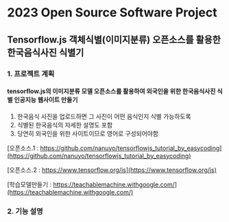 # 2023 Open Source Software Project
## Tensorflow.js 객체식별(이미지분류) 오픈소스를 활용한 한국음식사진 식별기

### 1. 프로젝트 계획
#### tensorflow.js의 이미지분류 모델 오픈소스를 활용하여 외국인을 위한 한국음식사진 식별 인공지능 웹사이트 만들기
1. 한국음식 사진을 업로드하면 그 사진이 어떤 음식인지 식별 가능하도록
2. 식별된 한국음식의 자세한 설명도 포함
3. 당연히 외국인을 위한 사이트이므로 영어로 구성되어야함

[오픈소스.1 : https://github.com/nanuyo/tensorflowjs_tutorial_by_easycoding](https://github.com/nanuyo/tensorflowjs_tutorial_by_easycoding)

[오픈소스.2 : https://www.tensorflow.org/js](https://www.tensorflow.org/js)

[학습모델만들기 : https://teachablemachine.withgoogle.com/](https://teachablemachine.withgoogle.com/)

### 2. 기능 설명






